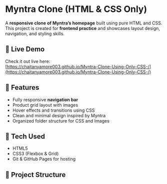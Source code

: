 # Myntra Clone (HTML & CSS Only)

A **responsive clone of Myntra’s homepage** built using pure HTML and CSS.  
This project is created for **frontend practice** and showcases layout design, navigation, and styling skills.

## 🔹 Live Demo
Check it out live here:  
[https://chaitanyamore003.github.io/Myntra-Clone-Using-Only-CSS-/](https://chaitanyamore003.github.io/Myntra-Clone-Using-Only-CSS-/)

## 🔹 Features
- Fully responsive **navigation bar**
- Product grid layout with images
- Hover effects and transitions using CSS
- Clean and minimal design inspired by Myntra
- Organized folder structure for CSS and Images

## 🔹 Tech Used
- HTML5
- CSS3 (Flexbox & Grid)
- Git & GitHub Pages for hosting

## 🔹 Project Structure

